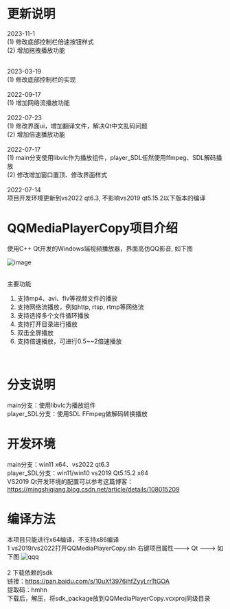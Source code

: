 # 更新说明
2023-11-1
<br/>
(1) 修改底部控制栏倍速按钮样式
<br/>
(2) 增加拖拽播放功能
<br/>
<br/>

2023-03-19
<br/>
(1) 修改底部控制栏的实现
<br/>
<br/>
2022-09-17
<br/>
(1) 增加网络流播放功能
<br/>
<br/>
2022-07-23
<br/>
(1) 修改界面ui，增加翻译文件，解决Qt中文乱码问题
<br/>
(2) 增加倍速播放功能
<br/>
<br/>
2022-07-17
<br/>
(1) main分支使用libvlc作为播放组件，player_SDL任然使用ffmpeg、SDL解码播放
<br/>
(2) 修改增加窗口置顶、修改界面样式
<br/>
<br/>
2022-07-14
<br/>
项目开发环境更新到vs2022 qt6.3, 不影响vs2019 qt5.15.2以下版本的编译

# QQMediaPlayerCopy项目介绍

使用C++ Qt开发的Windows端视频播放器，界面高仿QQ影音, 如下图

![image](https://github.com/linghuzhangmen/QQMediaPlayerCopy/assets/42860254/18cc071c-0948-44ec-a9a3-ee7852bd8479)



<br/>
主要功能
<ol>
  <li>支持mp4、avi、flv等视频文件的播放</li>
  <li>支持网络流播放，例如http, rtsp, rtmp等网络流</li>
  <li>支持选择多个文件循环播放</li>
  <li>支持打开目录进行播放</li>
  <li>双击全屏播放</li>
  <li>支持倍速播放，可进行0.5~~2倍速播放</li>
</ol>
<br/>

# 分支说明
main分支：使用libvlc为播放组件
<br/>
player_SDL分支：使用SDL FFmpeg做解码转换播放

# 开发环境 
main分支：win11 x64、vs2022  qt6.3
<br/>
player_SDL分支：win11/win10  vs2019 Qt5.15.2 x64
<br/>
VS2019 Qt开发环境的配置可以参考这篇博客：https://mingshiqiang.blog.csdn.net/article/details/108015209

# 编译方法
本项目只能进行x64编译，不支持x86编译
<br/>
1 vs2019/vs2022打开QQMediaPlayerCopy.sln 右键项目属性---> Qt ---> 如下图
![qqq](https://user-images.githubusercontent.com/42860254/159120393-2b091a49-4058-493d-8dfb-1b086aec4295.png)
<br/>
<br/>
2 下载依赖的sdk
<br/>
链接：https://pan.baidu.com/s/10uXf3976ihfZyyLrrTtGOA 
<br/>
提取码：hmhn
<br/>
下载后，解压，将sdk_package放到QQMediaPlayerCopy.vcxproj同级目录


